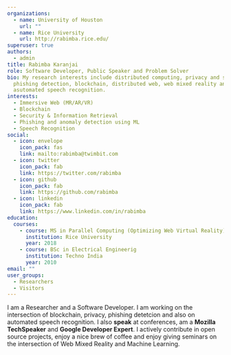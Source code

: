```yaml
---
organizations:
  - name: University of Houston
    url: ""
  - name: Rice University
    url: http://rabimba.rice.edu/
superuser: true
authors:
  - admin
title: Rabimba Karanjai
role: Software Developer, Public Speaker and Problem Solver
bio: My research interests include distributed computing, privacy and security,
  phishing detection, blockchain, distributed web, web mixed reality and
  asutomated speech recognition.
interests:
  - Immersive Web (MR/AR/VR)
  - Blockchain
  - Security & Information Retrieval
  - Phishing and anomaly detection using ML
  - Speech Recognition
social:
  - icon: envelope
    icon_pack: fas
    link: mailto:rabimba@twimbit.com
  - icon: twitter
    icon_pack: fab
    link: https://twitter.com/rabimba
  - icon: github
    icon_pack: fab
    link: https://github.com/rabimba
  - icon: linkedin
    icon_pack: fab
    link: https://www.linkedin.com/in/rabimba
education:
  courses:
    - course: MS in Parallel Computing (Optimizing Web Virtual Reality)
      institution: Rice University
      year: 2018
    - course: BSc in Electrical Engineerig
      institution: Techno India
      year: 2010
email: ""
user_groups:
  - Researchers
  - Visitors
---
```

I am a Researcher and a Software Developer. I am working on the intersection of blockchain, privacy, phishing detetcion and also on automated speech recognition. 
I also **speak** at conferences, am a **Mozilla TechSpeaker** and **Google Developer Expert**. I actively contribute in open source projects, enjoy a nice brew of coffee and enjoy giving seminars on the intersection of Web Mixed Reality and Machine Learning.